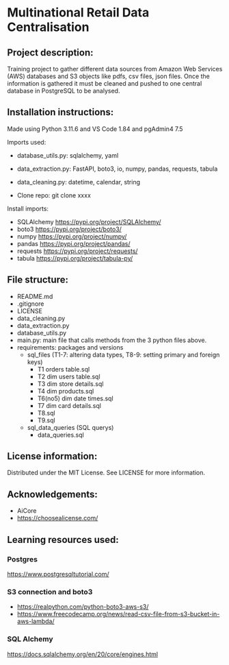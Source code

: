 # Multinational Retail Data Centralisation

## Project description:
Training project to gather different data sources from Amazon Web Services (AWS) databases and S3 objects like pdfs, csv files, json files. Once the information is gathered it must be cleaned and pushed to one central database in PostgreSQL to be analysed. 

## Installation instructions:
Made using Python 3.11.6 and VS Code 1.84 and pgAdmin4 7.5

Imports used: 
* database_utils.py: sqlalchemy, yaml
* data_extraction.py: FastAPI, boto3, io, numpy, pandas, requests, tabula
* data_cleaning.py: datetime, calendar, string
    
* Clone repo: git clone xxxx 

Install imports:
* SQLAlchemy https://pypi.org/project/SQLAlchemy/
* boto3 https://pypi.org/project/boto3/
* numpy https://pypi.org/project/numpy/
* pandas https://pypi.org/project/pandas/
* requests https://pypi.org/project/requests/
* tabula https://pypi.org/project/tabula-py/

## File structure:
* README.md
* .gitignore
* LICENSE
* data_cleaning.py
* data_extraction.py
* database_utils.py
* main.py: main file that calls methods from the 3 python files above.
* requirements: packages and versions
   * sql_files (T1-7: altering data types, T8-9: setting primary and foreign keys)
        * T1 orders table.sql
        * T2 dim users table.sql
        * T3 dim store details.sql
        * T4 dim products.sql
        * T6(no5) dim date times.sql
        * T7 dim card details.sql
        * T8.sql
        * T9.sql
    * sql_data_queries (SQL querys)
        * data_queries.sql

## License information:
Distributed under the MIT License. See LICENSE for more information. 


## Acknowledgements:
* AiCore
* https://choosealicense.com/ 

## Learning resources used:
### Postgres
https://www.postgresqltutorial.com/ 

### S3 connection and boto3
* https://realpython.com/python-boto3-aws-s3/ 
* https://www.freecodecamp.org/news/read-csv-file-from-s3-bucket-in-aws-lambda/ 

### SQL Alchemy 
https://docs.sqlalchemy.org/en/20/core/engines.html 
